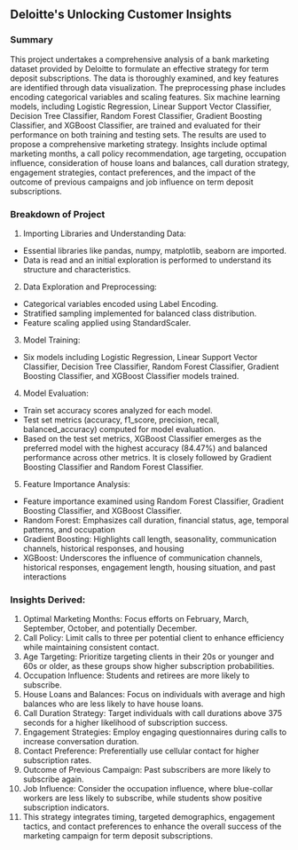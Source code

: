 ## Deloitte's Unlocking Customer Insights
 
### Summary
This project undertakes a comprehensive analysis of a bank marketing dataset provided by Deloitte to formulate an effective strategy for term deposit subscriptions. The data is thoroughly examined, and key features are identified through data visualization. The preprocessing phase includes encoding categorical variables and scaling features. Six machine learning models, including Logistic Regression, Linear Support Vector Classifier, Decision Tree Classifier, Random Forest Classifier, Gradient Boosting Classifier, and XGBoost Classifier, are trained and evaluated for their performance on both training and testing sets. The results are used to propose a comprehensive marketing strategy. Insights include optimal marketing months, a call policy recommendation, age targeting, occupation influence, consideration of house loans and balances, call duration strategy, engagement strategies, contact preferences, and the impact of the outcome of previous campaigns and job influence on term deposit subscriptions.

### Breakdown of Project

1. Importing Libraries and Understanding Data:
* Essential libraries like pandas, numpy, matplotlib, seaborn are imported.
* Data is read and an initial exploration is performed to understand its structure and characteristics.

2. Data Exploration and Preprocessing:
* Categorical variables encoded using Label Encoding.
* Stratified sampling implemented for balanced class distribution.
* Feature scaling applied using StandardScaler.

3. Model Training:
* Six models including Logistic Regression, Linear Support Vector Classifier, Decision Tree Classifier, Random Forest Classifier, Gradient Boosting Classifier, and XGBoost Classifier models trained.


4. Model Evaluation:
* Train set accuracy scores analyzed for each model.
* Test set metrics (accuracy, f1_score, precision, recall, balanced_accuracy) computed for model evaluation.
* Based on the test set metrics, XGBoost Classifier emerges as the preferred model with the highest accuracy (84.47%) and balanced performance across other metrics. It is closely followed by Gradient Boosting Classifier and Random Forest Classifier.

5. Feature Importance Analysis:
* Feature importance examined using Random Forest Classifier, Gradient Boosting Classifier, and XGBoost Classifier.
* Random Forest: Emphasizes call duration, financial status, age, temporal patterns, and occupation
* Gradient Boosting: Highlights call length, seasonality, communication channels, historical responses, and housing
* XGBoost: Underscores the influence of communication channels, historical responses, engagement length, housing situation, and past interactions

### Insights Derived:

1. Optimal Marketing Months: Focus efforts on February, March, September, October, and potentially December.
2. Call Policy: Limit calls to three per potential client to enhance efficiency while maintaining consistent contact.
3. Age Targeting: Prioritize targeting clients in their 20s or younger and 60s or older, as these groups show higher subscription probabilities.
4. Occupation Influence: Students and retirees are more likely to subscribe.
5. House Loans and Balances: Focus on individuals with average and high balances who are less likely to have house loans.
6. Call Duration Strategy: Target individuals with call durations above 375 seconds for a higher likelihood of subscription success.
7. Engagement Strategies: Employ engaging questionnaires during calls to increase conversation duration.
8. Contact Preference: Preferentially use cellular contact for higher subscription rates.
9. Outcome of Previous Campaign: Past subscribers are more likely to subscribe again.
10. Job Influence: Consider the occupation influence, where blue-collar workers are less likely to subscribe, while students show positive subscription indicators.
11. This strategy integrates timing, targeted demographics, engagement tactics, and contact preferences to enhance the overall success of the marketing campaign for term deposit subscriptions.

